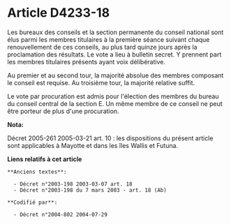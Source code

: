 # Article D4233-18

Les bureaux des conseils et la section permanente du conseil national sont élus parmi les membres titulaires à la première
séance suivant chaque renouvellement de ces conseils, au plus tard quinze jours après la proclamation des résultats. Le vote
a lieu à bulletin secret. Y prennent part les membres titulaires présents ayant voix délibérative.

Au premier et au second tour, la majorité absolue des membres composant le conseil est requise. Au troisième tour, la
majorité relative suffit.

Le vote par procuration est admis pour l'élection des membres du bureau du conseil central de la section E. Un même membre de
ce conseil ne peut être porteur de plus d'une procuration.

**Nota:**

Décret 2005-261 2005-03-21 art. 10 : les dispositions du présent article sont applicables à Mayotte et dans les îles Wallis
et Futuna.

**Liens relatifs à cet article**

	**Anciens textes**:

	  - Décret n°2003-198 2003-03-07 art. 18
	  - Décret n°2003-198 du 7 mars 2003 - art. 18 (Ab)

	**Codifié par**:

	  - Décret n°2004-802 2004-07-29
